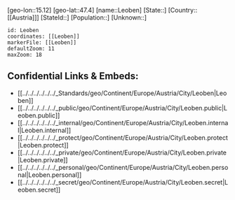 ﻿---
location: [47.4,15.12]
mapzoom: [7,12] 
mapmarker: city 
type: City
tags:
- geo/City


SpocWebEntityId: 31944
isDeleted: false
confidential: public

---
[geo-lon::15.12]
[geo-lat::47.4]
[name::Leoben]
[State::]
[Country::[[Austria]]]
[StateId::]
[Population::]
[Unknown::]


```leaflet
id: Leoben
coordinates: [[Leoben]]
markerFile: [[Leoben]]
defaultZoom: 11 
maxZoom: 18
```


## Confidential Links & Embeds: 
- [[../../../../../../_Standards/geo/Continent/Europe/Austria/City/Leoben|Leoben]] 
- [[../../../../../../_public/geo/Continent/Europe/Austria/City/Leoben.public|Leoben.public]] 
- [[../../../../../../_internal/geo/Continent/Europe/Austria/City/Leoben.internal|Leoben.internal]] 
- [[../../../../../../_protect/geo/Continent/Europe/Austria/City/Leoben.protect|Leoben.protect]] 
- [[../../../../../../_private/geo/Continent/Europe/Austria/City/Leoben.private|Leoben.private]] 
- [[../../../../../../_personal/geo/Continent/Europe/Austria/City/Leoben.personal|Leoben.personal]] 
- [[../../../../../../_secret/geo/Continent/Europe/Austria/City/Leoben.secret|Leoben.secret]] 
